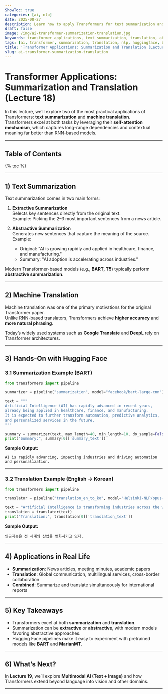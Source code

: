 ```yaml
---
ShowToc: true
categories: [ai, nlp]
date: 2025-08-27
description: Learn how to apply Transformers for text summarization and translation. Covers extractive vs abstractive summarization, machine translation basics, and hands-on Hugging Face examples with BART and MarianMT.
draft: false
image: /img/ai-transformer-summarization-translation.jpg
keywords: transformer applications, text summarization, translation, abstractive summarization, bart summarization, marianmt translation, huggingface transformers
tags: [ai, transformer, summarization, translation, nlp, huggingface, bart, marianmt]
title: 'Transformer Applications: Summarization and Translation (Lecture 18)'
slug: ai-transformer-summarization-translation
---
```


# Transformer Applications: Summarization and Translation (Lecture 18)

In this lecture, we’ll explore two of the most practical applications of Transformers: **text summarization** and **machine translation**.  
Transformers excel at both tasks by leveraging their **self-attention mechanism**, which captures long-range dependencies and contextual meaning far better than RNN-based models.

---

## Table of Contents
{% toc %}

---

## 1) Text Summarization

Text summarization comes in two main forms:

1. **Extractive Summarization**  
   Selects key sentences directly from the original text.  
   Example: Picking the 2–3 most important sentences from a news article.

2. **Abstractive Summarization**  
   Generates new sentences that capture the meaning of the source.  
   Example:  
   - Original: "AI is growing rapidly and applied in healthcare, finance, and manufacturing."  
   - Summary: "AI adoption is accelerating across industries."  

Modern Transformer-based models (e.g., **BART, T5**) typically perform **abstractive summarization**.

---

## 2) Machine Translation

Machine translation was one of the primary motivations for the original Transformer paper.  
Unlike RNN-based translators, Transformers achieve **higher accuracy** and **more natural phrasing**.  

Today’s widely used systems such as **Google Translate** and **DeepL** rely on Transformer architectures.

---

## 3) Hands-On with Hugging Face

### 3.1 Summarization Example (BART)

```python
from transformers import pipeline

summarizer = pipeline("summarization", model="facebook/bart-large-cnn")

text = """
Artificial Intelligence (AI) has rapidly advanced in recent years,
already being applied in healthcare, finance, and manufacturing.
It is expected to further transform automation, predictive analytics,
and personalized services in the future.
"""

summary = summarizer(text, max_length=40, min_length=10, do_sample=False)
print("Summary:", summary[0]['summary_text'])
````

**Sample Output:**

```
AI is rapidly advancing, impacting industries and driving automation and personalization.
```

---

### 3.2 Translation Example (English → Korean)

```python
from transformers import pipeline

translator = pipeline("translation_en_to_ko", model="Helsinki-NLP/opus-mt-en-ko")

text = "Artificial Intelligence is transforming industries across the world."
translation = translator(text)
print("Translation:", translation[0]['translation_text'])
```

**Sample Output:**

```
인공지능은 전 세계의 산업을 변화시키고 있다.
```

---

## 4) Applications in Real Life

* **Summarization**: News articles, meeting minutes, academic papers
* **Translation**: Global communication, multilingual services, cross-border collaboration
* **Combined**: Summarize and translate simultaneously for international reports

---

## 5) Key Takeaways

* Transformers excel at both **summarization** and **translation**.
* Summarization can be **extractive** or **abstractive**, with modern models favoring abstractive approaches.
* Hugging Face pipelines make it easy to experiment with pretrained models like **BART** and **MarianMT**.

---

## 6) What’s Next?

In **Lecture 19**, we’ll explore **Multimodal AI (Text + Image)** and how Transformers extend beyond language into vision and other domains.

---
